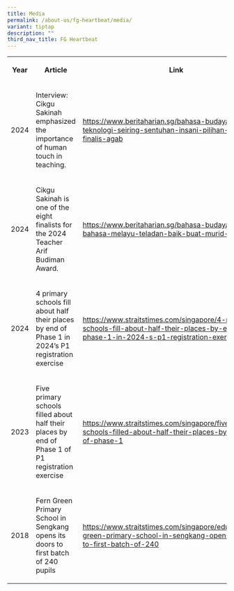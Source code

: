 ```yaml
---
title: Media
permalink: /about-us/fg-heartbeat/media/
variant: tiptap
description: ""
third_nav_title: FG Heartbeat
---
```

<table style="minWidth: 75px">
<colgroup>
<col>
<col>
<col>
</colgroup>
<tbody>
<tr>
<th rowspan="1" colspan="1">
<p>Year</p>
</th>
<th rowspan="1" colspan="1">
<p>Article</p>
</th>
<th rowspan="1" colspan="1">
<p>Link</p>
</th>
</tr>
<tr>
<td rowspan="1" colspan="1">
<p>2024</p>
</td>
<td rowspan="1" colspan="1">
<p>Interview: Cikgu Sakinah emphasized the importance of human touch in teaching.</p>
</td>
<td rowspan="1" colspan="1">
<p><a href="https://www.beritaharian.sg/bahasa-budaya/guna-teknologi-seiring-sentuhan-insani-pilihan-guru-finalis-agab" rel="noopener noreferrer nofollow" target="_blank">https://www.beritaharian.sg/bahasa-budaya/guna-teknologi-seiring-sentuhan-insani-pilihan-guru-finalis-agab</a>
</p>
</td>
</tr>
<tr>
<td rowspan="1" colspan="1">
<p>2024</p>
</td>
<td rowspan="1" colspan="1">
<p>Cikgu Sakinah is one of the eight finalists for the 2024 Teacher Arif
Budiman Award.</p>
</td>
<td rowspan="1" colspan="1">
<p><a href="https://www.beritaharian.sg/bahasa-budaya/guru-bahasa-melayu-teladan-baik-buat-murid-dwibahasa" rel="noopener noreferrer nofollow" target="_blank">https://www.beritaharian.sg/bahasa-budaya/guru-bahasa-melayu-teladan-baik-buat-murid-dwibahasa</a>
</p>
</td>
</tr>
<tr>
<td rowspan="1" colspan="1">
<p>2024</p>
</td>
<td rowspan="1" colspan="1">
<p>4 primary schools fill about half their places by end of Phase 1 in 2024’s
P1 registration exercise</p>
</td>
<td rowspan="1" colspan="1">
<p><a href="https://www.straitstimes.com/singapore/4-primary-schools-fill-about-half-their-places-by-end-of-phase-1-in-2024-s-p1-registration-exercise" rel="noopener noreferrer nofollow" target="_blank">https://www.straitstimes.com/singapore/4-primary-schools-fill-about-half-their-places-by-end-of-phase-1-in-2024-s-p1-registration-exercise</a>
</p>
</td>
</tr>
<tr>
<td rowspan="1" colspan="1">
<p>2023</p>
</td>
<td rowspan="1" colspan="1">
<p>Five primary schools filled about half their places by end of Phase 1
of P1 registration exercise</p>
</td>
<td rowspan="1" colspan="1">
<p><a href="https://www.straitstimes.com/singapore/five-primary-schools-filled-about-half-their-places-by-the-end-of-phase-1" rel="noopener noreferrer nofollow" target="_blank">https://www.straitstimes.com/singapore/five-primary-schools-filled-about-half-their-places-by-the-end-of-phase-1</a>
</p>
</td>
</tr>
<tr>
<td rowspan="1" colspan="1">
<p>2018</p>
</td>
<td rowspan="1" colspan="1">
<p>Fern Green Primary School in Sengkang opens its doors to first batch of
240 pupils</p>
</td>
<td rowspan="1" colspan="1">
<p><a href="https://www.straitstimes.com/singapore/education/fern-green-primary-school-in-sengkang-opens-its-doors-to-first-batch-of-240" rel="noopener noreferrer nofollow" target="_blank">https://www.straitstimes.com/singapore/education/fern-green-primary-school-in-sengkang-opens-its-doors-to-first-batch-of-240</a>
</p>
</td>
</tr>
</tbody>
</table>
<p></p>